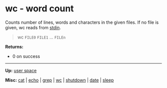 # wc - word count

Counts number of lines, words and characters in the given files.
If no file is given, wc reads from [stdin](../../misc/stdio.md).

> wc `FILE0` `FILE1` ... `FILEn`

**Returns:**
- 0 on success

---
**Up:** [user space](../userspace.md)

**Misc:** [cat](cat.md) | [echo](echo.md) | [grep](grep.md) | [wc](wc.md) | [shutdown](shutdown.md) | [date](date.md) | [sleep](sleep.md)
